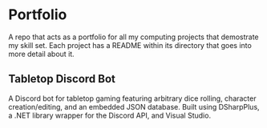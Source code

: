 # Portfolio
A repo that acts as a portfolio for all my computing projects that demostrate my skill set. Each project has a README within its directory that goes into more detail about it.

## Tabletop Discord Bot
A Discord bot for tabletop gaming featuring arbitrary dice rolling, character creation/editing, and an embedded JSON database. Built using DSharpPlus, a .NET library wrapper for the Discord API, and Visual Studio.

